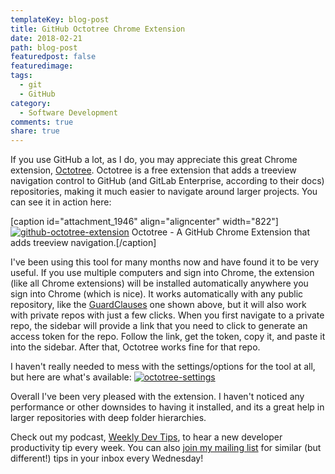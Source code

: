```yaml
---
templateKey: blog-post
title: GitHub Octotree Chrome Extension
date: 2018-02-21
path: blog-post
featuredpost: false
featuredimage:
tags:
  - git 
  - GitHub
category:
  - Software Development
comments: true
share: true
---
```


If you use GitHub a lot, as I do, you may appreciate this great Chrome extension, [Octotree](https://chrome.google.com/webstore/detail/octotree/bkhaagjahfmjljalopjnoealnfndnagc?hl=en-US). Octotree is a free extension that adds a treeview navigation control to GitHub (and GitLab Enterprise, according to their docs) repositories, making it much easier to navigate around larger projects. You can see it in action here:

\[caption id="attachment\_1946" align="aligncenter" width="822"\][![github-octotree-extension](/img/git-octotree-1.gif)](http://ardalis.com/wp-content/uploads/2018/02/git-octotree.gif) Octotree - A GitHub Chrome Extension that adds treeview navigation.\[/caption\]

I've been using this tool for many months now and have found it to be very useful. If you use multiple computers and sign into Chrome, the extension (like all Chrome extensions) will be installed automatically anywhere you sign into Chrome (which is nice). It works automatically with any public repository, like the [GuardClauses](https://github.com/ardalis/GuardClauses) one shown above, but it will also work with private repos with just a few clicks. When you first navigate to a private repo, the sidebar will provide a link that you need to click to generate an access token for the repo. Follow the link, get the token, copy it, and paste it into the sidebar. After that, Octotree works fine for that repo.

I haven't really needed to mess with the settings/options for the tool at all, but here are what's available: [![octotree-settings](/img/octotree-settings.png)](/img/octotree-settings.png)

Overall I've been very pleased with the extension. I haven't noticed any performance or other downsides to having it installed, and its a great help in larger repositories with deep folder hierarchies.

Check out my podcast, [Weekly Dev Tips](http://www.weeklydevtips.com/), to hear a new developer productivity tip every week. You can also [join my mailing list](/tips) for similar (but different!) tips in your inbox every Wednesday!
